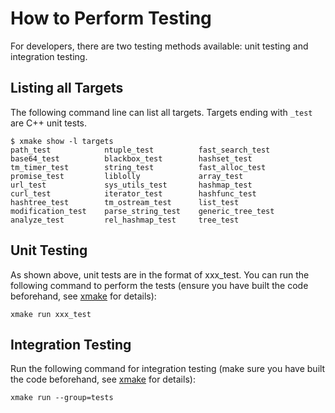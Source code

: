 # How to Perform Testing
For developers, there are two testing methods available: unit testing and integration testing.

## Listing all Targets
The following command line can list all targets. Targets ending with `_test` are C++ unit tests.
``` shell
$ xmake show -l targets
path_test            ntuple_test          fast_search_test
base64_test          blackbox_test        hashset_test
tm_timer_test        string_test          fast_alloc_test
promise_test         liblolly             array_test
url_test             sys_utils_test       hashmap_test
curl_test            iterator_test        hashfunc_test
hashtree_test        tm_ostream_test      list_test
modification_test    parse_string_test    generic_tree_test
analyze_test         rel_hashmap_test     tree_test
```

## Unit Testing
As shown above, unit tests are in the format of xxx_test. You can run the following command to perform the tests (ensure you have built the code beforehand, see [xmake](https://xmake.io) for details):
```
xmake run xxx_test
```

## Integration Testing
Run the following command for integration testing (make sure you have built the code beforehand, see [xmake](https://xmake.io) for details):
```
xmake run --group=tests
```